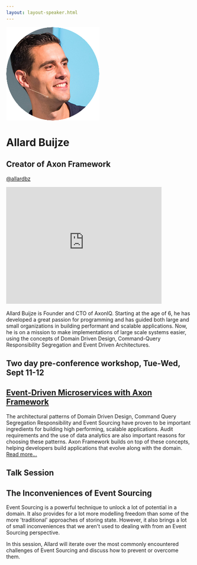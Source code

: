```yaml
---
layout: layout-speaker.html
---
```


<div class="container section featured-speaker">
  <div class="row">
    <div class="col-xs-12 col-sm-2 img-container">
      <img class="speaker-page-img" src="../img/speakers/Allard-Buijze-ON.png">
    </div>
    <div class="col-xs-12 col-sm-10 copy-container">
      <h1 class="speaker-header">Allard Buijze</h1>
      <h2 class="speaker-subtitle">Creator of Axon Framework</h2>
      <p class="copy"><a class="speaker-handle" href="https://twitter.com/allardbz" target="_blank">@allardbz</a></p>
      <div class="video-responsive">
        <iframe width="420" height="315" src="http://www.youtube.com/embed/n_IM3omQUyg" frameborder="0" allowfullscreen></iframe>
      </div>
      <p class="copy"></p>
      <p class="copy">Allard Buijze is Founder and CTO of AxonIQ. Starting at the age of 6, he has developed a great passion for programming and has guided both large and small organizations in building performant and scalable applications. Now, he is on a mission to make implementations of large scale systems easier, using the concepts of Domain Driven Design, Command-Query Responsibility Segregation and Event Driven Architectures.</p>
      <h2 class="speaker-subheader">Two day pre-conference workshop, Tue-Wed, Sept 11-12</h2>
      <h2 class="speaker-subheader"><a href="../workshops/event-driven-microservices-with-axon-framework.html">Event-Driven Microservices with Axon Framework</a></h2>
      <p class="copy">The architectural patterns of Domain Driven Design, Command Query Segregation Responsibility and Event Sourcing have proven to be important ingredients for building high performing, scalable applications. Audit requirements and the use of data analytics are also important reasons for choosing these patterns. Axon Framework builds on top of these concepts, helping developers build applications that evolve along with the domain. <a href="../workshops/event-driven-microservices-with-axon-framework.html">Read more...</a></p>
      <h2 class="speaker-subheader">Talk Session</h2>
      <h2 class="speaker-subheader gold">The Inconveniences of Event Sourcing</h2>
      <p class="copy">Event Sourcing is a powerful technique to unlock a lot of potential in a domain. It also provides for a lot more modelling freedom than some of the more 'traditional' approaches of storing state. However, it also brings a lot of small inconveniences that we aren't used to dealing with from an Event Sourcing perspective.</p>
      <p class="copy">In this session, Allard will iterate over the most commonly encountered challenges of Event Sourcing and discuss how to prevent or overcome them.</p>
      <!--<a class="btn" href="https://ti.to/explore-ddd-conference/2017">Buy Tickets</a>-->
    </div>
  </div>
</div>